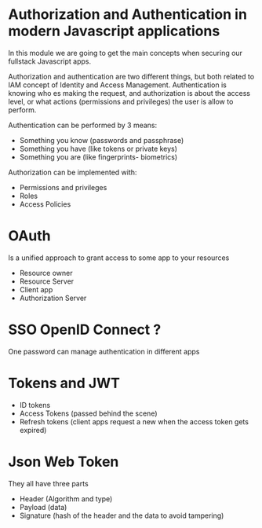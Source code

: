 # Authorization and Authentication in modern Javascript applications

In this module we are going to get the main concepts when securing our fullstack
Javascript apps.

Authorization and authentication are two different things, but both related to IAM concept of
Identity and Access Management. Authentication is knowing who es making the request, and authorization 
is about the access level, or what actions (permissions and privileges) the user is allow to perform.


Authentication can be performed by 3 means:

- Something you know (passwords and passphrase)
- Something you have (like tokens or private keys)
- Something you are (like fingerprints- biometrics)

Authorization can be implemented with:

- Permissions and privileges
- Roles
- Access Policies
  

# OAuth 

Is a unified approach to grant access to some app to your resources

- Resource owner
- Resource Server
- Client app
- Authorization Server

# SSO OpenID Connect ?

One password can manage authentication in different apps 

# Tokens and JWT

- ID tokens
- Access Tokens (passed behind the scene)
- Refresh tokens  (client apps request a new when the access token gets expired)
  
# Json Web Token

They all have three parts
- Header (Algorithm and type)
- Payload (data)
- Signature (hash of the header and the data to avoid tampering)
  


